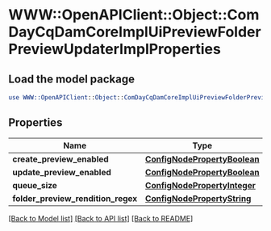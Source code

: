 # WWW::OpenAPIClient::Object::ComDayCqDamCoreImplUiPreviewFolderPreviewUpdaterImplProperties

## Load the model package
```perl
use WWW::OpenAPIClient::Object::ComDayCqDamCoreImplUiPreviewFolderPreviewUpdaterImplProperties;
```

## Properties
Name | Type | Description | Notes
------------ | ------------- | ------------- | -------------
**create_preview_enabled** | [**ConfigNodePropertyBoolean**](ConfigNodePropertyBoolean.md) |  | [optional] 
**update_preview_enabled** | [**ConfigNodePropertyBoolean**](ConfigNodePropertyBoolean.md) |  | [optional] 
**queue_size** | [**ConfigNodePropertyInteger**](ConfigNodePropertyInteger.md) |  | [optional] 
**folder_preview_rendition_regex** | [**ConfigNodePropertyString**](ConfigNodePropertyString.md) |  | [optional] 

[[Back to Model list]](../README.md#documentation-for-models) [[Back to API list]](../README.md#documentation-for-api-endpoints) [[Back to README]](../README.md)


